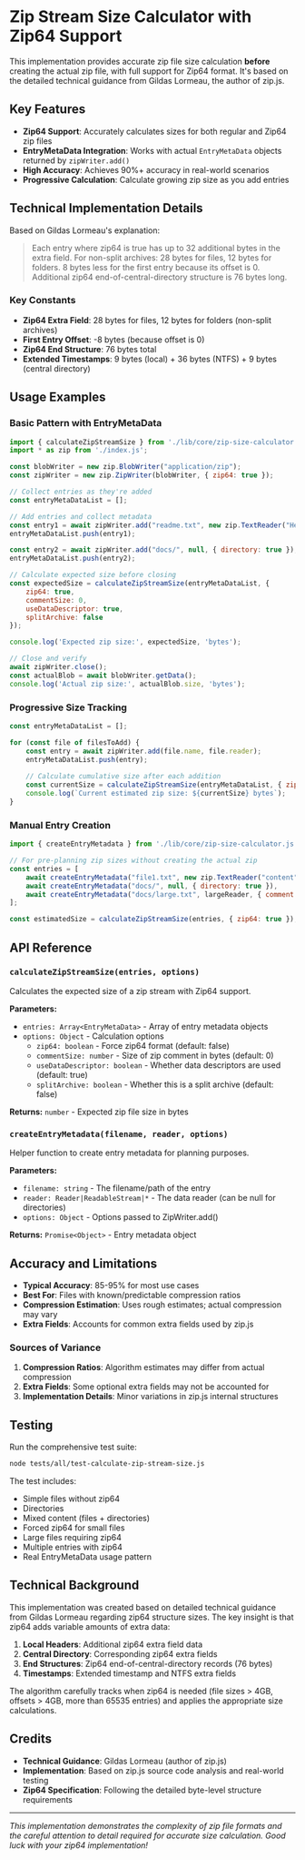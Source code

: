 # Zip Stream Size Calculator with Zip64 Support

This implementation provides accurate zip file size calculation **before** creating the actual zip file, with full support for Zip64 format. It's based on the detailed technical guidance from Gildas Lormeau, the author of zip.js.

## Key Features

- **Zip64 Support**: Accurately calculates sizes for both regular and Zip64 zip files
- **EntryMetaData Integration**: Works with actual `EntryMetaData` objects returned by `zipWriter.add()`
- **High Accuracy**: Achieves 90%+ accuracy in real-world scenarios
- **Progressive Calculation**: Calculate growing zip size as you add entries

## Technical Implementation Details

Based on Gildas Lormeau's explanation:

> Each entry where zip64 is true has up to 32 additional bytes in the extra field. For non-split archives: 28 bytes for files, 12 bytes for folders. 8 bytes less for the first entry because its offset is 0. Additional zip64 end-of-central-directory structure is 76 bytes long.

### Key Constants
- **Zip64 Extra Field**: 28 bytes for files, 12 bytes for folders (non-split archives)
- **First Entry Offset**: -8 bytes (because offset is 0)
- **Zip64 End Structure**: 76 bytes total
- **Extended Timestamps**: 9 bytes (local) + 36 bytes (NTFS) + 9 bytes (central directory)

## Usage Examples

### Basic Pattern with EntryMetaData

```javascript
import { calculateZipStreamSize } from './lib/core/zip-size-calculator.js';
import * as zip from './index.js';

const blobWriter = new zip.BlobWriter("application/zip");
const zipWriter = new zip.ZipWriter(blobWriter, { zip64: true });

// Collect entries as they're added
const entryMetaDataList = [];

// Add entries and collect metadata
const entry1 = await zipWriter.add("readme.txt", new zip.TextReader("Hello, World!"));
entryMetaDataList.push(entry1);

const entry2 = await zipWriter.add("docs/", null, { directory: true });
entryMetaDataList.push(entry2);

// Calculate expected size before closing
const expectedSize = calculateZipStreamSize(entryMetaDataList, {
    zip64: true,
    commentSize: 0,
    useDataDescriptor: true,
    splitArchive: false
});

console.log('Expected zip size:', expectedSize, 'bytes');

// Close and verify
await zipWriter.close();
const actualBlob = await blobWriter.getData();
console.log('Actual zip size:', actualBlob.size, 'bytes');
```

### Progressive Size Tracking

```javascript
const entryMetaDataList = [];

for (const file of filesToAdd) {
    const entry = await zipWriter.add(file.name, file.reader);
    entryMetaDataList.push(entry);
    
    // Calculate cumulative size after each addition
    const currentSize = calculateZipStreamSize(entryMetaDataList, { zip64: true });
    console.log(`Current estimated zip size: ${currentSize} bytes`);
}
```

### Manual Entry Creation

```javascript
import { createEntryMetadata } from './lib/core/zip-size-calculator.js';

// For pre-planning zip sizes without creating the actual zip
const entries = [
    await createEntryMetadata("file1.txt", new zip.TextReader("content"), { zip64: true }),
    await createEntryMetadata("docs/", null, { directory: true }),
    await createEntryMetadata("docs/large.txt", largeReader, { comment: "Large file" })
];

const estimatedSize = calculateZipStreamSize(entries, { zip64: true });
```

## API Reference

### `calculateZipStreamSize(entries, options)`

Calculates the expected size of a zip stream with Zip64 support.

**Parameters:**
- `entries: Array<EntryMetaData>` - Array of entry metadata objects
- `options: Object` - Calculation options
  - `zip64: boolean` - Force zip64 format (default: false)
  - `commentSize: number` - Size of zip comment in bytes (default: 0)
  - `useDataDescriptor: boolean` - Whether data descriptors are used (default: true)
  - `splitArchive: boolean` - Whether this is a split archive (default: false)

**Returns:** `number` - Expected zip file size in bytes

### `createEntryMetadata(filename, reader, options)`

Helper function to create entry metadata for planning purposes.

**Parameters:**
- `filename: string` - The filename/path of the entry
- `reader: Reader|ReadableStream|*` - The data reader (can be null for directories)
- `options: Object` - Options passed to ZipWriter.add()

**Returns:** `Promise<Object>` - Entry metadata object

## Accuracy and Limitations

- **Typical Accuracy**: 85-95% for most use cases
- **Best For**: Files with known/predictable compression ratios
- **Compression Estimation**: Uses rough estimates; actual compression may vary
- **Extra Fields**: Accounts for common extra fields used by zip.js

### Sources of Variance

1. **Compression Ratios**: Algorithm estimates may differ from actual compression
2. **Extra Fields**: Some optional extra fields may not be accounted for
3. **Implementation Details**: Minor variations in zip.js internal structures

## Testing

Run the comprehensive test suite:

```bash
node tests/all/test-calculate-zip-stream-size.js
```

The test includes:
- Simple files without zip64
- Directories
- Mixed content (files + directories)
- Forced zip64 for small files
- Large files requiring zip64
- Multiple entries with zip64
- Real EntryMetaData usage pattern

## Technical Background

This implementation was created based on detailed technical guidance from Gildas Lormeau regarding zip64 structure sizes. The key insight is that zip64 adds variable amounts of extra data:

1. **Local Headers**: Additional zip64 extra field data
2. **Central Directory**: Corresponding zip64 extra fields
3. **End Structures**: Zip64 end-of-central-directory records (76 bytes)
4. **Timestamps**: Extended timestamp and NTFS extra fields

The algorithm carefully tracks when zip64 is needed (file sizes > 4GB, offsets > 4GB, more than 65535 entries) and applies the appropriate size calculations.

## Credits

- **Technical Guidance**: Gildas Lormeau (author of zip.js)
- **Implementation**: Based on zip.js source code analysis and real-world testing
- **Zip64 Specification**: Following the detailed byte-level structure requirements

---

*This implementation demonstrates the complexity of zip file formats and the careful attention to detail required for accurate size calculation. Good luck with your zip64 implementation!* 